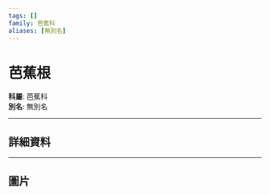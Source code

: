 ```yaml
---
tags: []
family: 芭蕉科
aliases: [無別名]
---
```


# 芭蕉根

**科屬**: 芭蕉科  
**別名**: 無別名  

---

## 詳細資料


---

## 圖片
